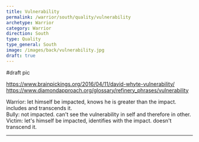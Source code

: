```yaml
---
title: Vulnerability
permalink: /warrior/south/quality/vulnerability
archetype: Warrior
category: Warrior
direction: South
type: Quality
type_general: South
image: /images/back/vulnerability.jpg
draft: true
---
```

#draft pic  
  
https://www.brainpickings.org/2016/04/11/david-whyte-vulnerability/  
https://www.diamondapproach.org/glossary/refinery_phrases/vulnerability  
  
Warrior: let himself be impacted, knows he is greater than the impact. includes and transcends it.  
Bully: not impacted. can't see the vulnerability in self and therefore in other.   
Victim: let's himself be impacted, identifies with the impact. doesn't transcend it.  
  

---

